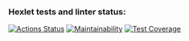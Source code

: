 ### Hexlet tests and linter status:
[![Actions Status](https://github.com/Shublon/frontend-project-lvl2/workflows/hexlet-check/badge.svg)](https://github.com/Shublon/frontend-project-lvl2/actions)
[![Maintainability](https://api.codeclimate.com/v1/badges/f52d57e86c403bc7350a/maintainability)](https://codeclimate.com/github/Shublon/frontend-project-lvl2/maintainability)
[![Test Coverage](https://api.codeclimate.com/v1/badges/f52d57e86c403bc7350a/test_coverage)](https://codeclimate.com/github/Shublon/frontend-project-lvl2/test_coverage)
